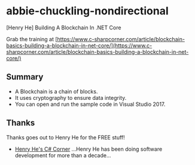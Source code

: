 # abbie-chuckling-nondirectional
[Henry He] Building A Blockchain In .NET Core

Grab the training at [https://www.c-sharpcorner.com/article/blockchain-basics-building-a-blockchain-in-net-core/](https://www.c-sharpcorner.com/article/blockchain-basics-building-a-blockchain-in-net-core/)

## Summary

* A Blockchain is a chain of blocks.
* It uses cryptography to ensure data integrity.
* You can open and run the sample code in Visual Studio 2017.

## Thanks

Thanks goes out to Henry He for the FREE stuff!

* [Henry He's C# Corner](https://www.c-sharpcorner.com/members/henry-he3) ...Henry He has been doing software development for more than a decade...
